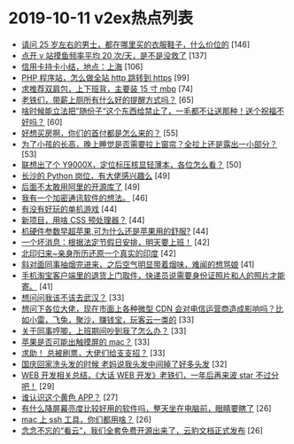 # 2019-10-11 v2ex热点列表

+ [请问 25 岁左右的男士，都在哪里买的衣服鞋子，什么价位的](https://www.v2ex.com/t/608122#reply146) [146]
+ [点开 v 站摸鱼频率平均 20 次/天，是不是没救了](https://www.v2ex.com/t/608165#reply137) [137]
+ [信用卡持卡小结，地点：上海](https://www.v2ex.com/t/608163#reply106) [106]
+ [PHP 程序站，怎么做全站 http 跳转到 https](https://www.v2ex.com/t/608097#reply99) [99]
+ [求推荐双肩包，上下班背，主要装 15 寸 mbp](https://www.v2ex.com/t/608075#reply74) [74]
+ [老铁们，带薪上厕所有什么好的提醒方式吗？](https://www.v2ex.com/t/608081#reply65) [65]
+ [啥时候能立法把”随份子“这个东西给禁止了，一毛都不让送那种！送个祝福不好吗？](https://www.v2ex.com/t/608189#reply60) [60]
+ [好想买房啊，你们的首付都是怎么来的？](https://www.v2ex.com/t/608282#reply55) [55]
+ [为了小孩的长高，晚上睡觉是否需要拉上窗帘？全拉上还是露出一小部分？](https://www.v2ex.com/t/608185#reply53) [53]
+ [联想出了个 Y9000X，定位标压核显轻薄本，各位怎么看？](https://www.v2ex.com/t/608211#reply50) [50]
+ [长沙的 Python 岗位，有大佬感兴趣么](https://www.v2ex.com/t/608088#reply49) [49]
+ [后面不太敢用阿里的开源库了](https://www.v2ex.com/t/608204#reply49) [49]
+ [我有一个加密通讯软件的想法。](https://www.v2ex.com/t/608385#reply46) [46]
+ [有没有好玩的单机游戏](https://www.v2ex.com/t/608280#reply44) [44]
+ [新项目，用啥 CSS 预处理器？](https://www.v2ex.com/t/608089#reply44) [44]
+ [机硬件参数早超苹果,可为什么还是苹果用的舒服?](https://www.v2ex.com/t/608171#reply44) [44]
+ [一个坏消息：根据法定节假日安排，明天要上班！](https://www.v2ex.com/t/608264#reply42) [42]
+ [北印归来~亲身所历还原一个真实的印度](https://www.v2ex.com/t/608252#reply42) [42]
+ [斜对面同事抽烟完进来，之后空气明显带着烟味，难闻的想骂娘](https://www.v2ex.com/t/608305#reply41) [41]
+ [手机淘宝客户端里的退货上门取件，快递员说需要身份证照片和人的照片才能寄。](https://www.v2ex.com/t/608077#reply41) [41]
+ [想问问我该不该去武汉？](https://www.v2ex.com/t/608350#reply33) [33]
+ [想问下各位大佬，现在市面上各种微型 CDN 会对电信运营商造成影响吗？比如小雷，飞兔，聚沙，赚钱宝，玩客云一类的](https://www.v2ex.com/t/608100#reply33) [33]
+ [关于同事哼唧，上班期间吵到我了怎么办？](https://www.v2ex.com/t/608154#reply33) [33]
+ [苹果是否可能出触摸屏的 mac？](https://www.v2ex.com/t/608169#reply33) [33]
+ [求助！ 总被刷票，大佬们给支支招？](https://www.v2ex.com/t/608198#reply33) [33]
+ [国庆回家洗头发的时候 老妈说我头发中间掉了好多头发](https://www.v2ex.com/t/608094#reply32) [32]
+ [WEB 开发相关总结，《大话 WEB 开发》老铁们，一年后再来波 star 不过分吧！](https://www.v2ex.com/t/608086#reply29) [29]
+ [谁认识这个黄色 APP？](https://www.v2ex.com/t/608283#reply27) [27]
+ [有什么降屏幕亮度比较好用的软件吗，整天坐在电脑前，眼睛要瞎了](https://www.v2ex.com/t/608144#reply26) [26]
+ [mac 上 ssh 工具，你们都用啥？](https://www.v2ex.com/t/608166#reply26) [26]
+ [念念不忘的“看云”，我们全套免费开源出来了，云豹文档正式发布](https://www.v2ex.com/t/608241#reply26) [26]

